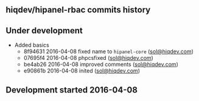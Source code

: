 hiqdev/hipanel-rbac commits history
-----------------------------------

## Under development

- Added basics
    - 8f94631 2016-04-08 fixed name to `hipanel-core` (sol@hiqdev.com)
    - 07695f4 2016-04-08 phpcsfixed (sol@hiqdev.com)
    - be4ab26 2016-04-08 improved comments (sol@hiqdev.com)
    - e90861b 2016-04-08 inited (sol@hiqdev.com)

## Development started 2016-04-08

